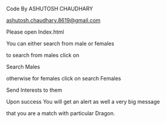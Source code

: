 Code By ASHUTOSH CHAUDHARY

ashutosh.chaudhary.8619@gmail.com

Please open Index.html

You can either search from male or females

to search from males click on 

Search Males

otherwise for females click on search Females

Send Interests to them

Upon success You will get an alert as well a very big message

that you are a match with particular Dragon.
